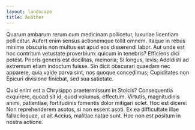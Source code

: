 ```yaml
---
layout: landscape
title: Änöther
---
```

Quarum ambarum rerum cum medicinam pollicetur, luxuriae licentiam pollicetur. Aufert enim sensus actionemque tollit omnem. Itaque in rebus minime obscuris non multus est apud eos disserendi labor. Aut unde est hoc contritum vetustate proverbium: quicum in tenebris? Efficiens dici potest. Prioris generis est docilitas, memoria; Si longus, levis; Addidisti ad extremum etiam indoctum fuisse. Sin dicit obscurari quaedam nec apparere, quia valde parva sint, nos quoque concedimus; Cupiditates non Epicuri divisione finiebat, sed sua satietate.

Quid enim est a Chrysippo praetermissum in Stoicis? Consequentia exquirere, quoad sit id, quod volumus, effectum. Virtutis, magnitudinis animi, patientiae, fortitudinis fomentis dolor mitigari solet. Hoc est dicere: Non reprehenderem asotos, si non essent asoti. Ex ea difficultate illae fallaciloquae, ut ait Accius, malitiae natae sunt. Hoc non est positum in nostra actione.